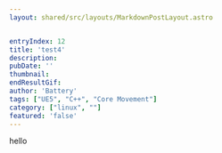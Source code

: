 ```yaml
---
layout: shared/src/layouts/MarkdownPostLayout.astro


entryIndex: 12
title: 'test4'
description: 
pubDate: ''
thumbnail: 
endResultGif: 
author: 'Battery'
tags: ["UE5", "C++", "Core Movement"]
category: ["linux", ""]
featured: 'false'
---
```


hello